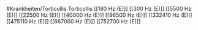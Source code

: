 #Krankheiten/Torticollis
Torticollis
[[180 Hz (E)]]
[[300 Hz (E)]]
[[5500 Hz (E)]]
[[22500 Hz (E)]]
[[40000 Hz (E)]]
[[96500 Hz (E)]]
[[332410 Hz (E)]]
[[475110 Hz (E)]]
[[667000 Hz (E)]]
[[752700 Hz (E)]]